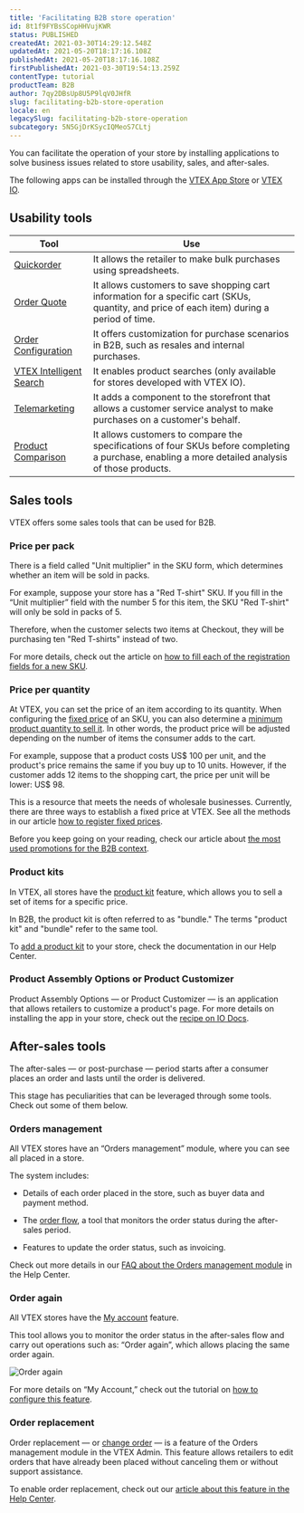 ```yaml
---
title: 'Facilitating B2B store operation'
id: 8t1f9FYBsSCopHHVujKWR
status: PUBLISHED
createdAt: 2021-03-30T14:29:12.548Z
updatedAt: 2021-05-20T18:17:16.108Z
publishedAt: 2021-05-20T18:17:16.108Z
firstPublishedAt: 2021-03-30T19:54:13.259Z
contentType: tutorial
productTeam: B2B
author: 7qy2DBsUp8U5P9lqV0JHfR
slug: facilitating-b2b-store-operation
locale: en
legacySlug: facilitating-b2b-store-operation
subcategory: 5N5GjDrKSycIQMeoS7CLtj
---
```


You can facilitate the operation of your store by installing applications to solve business issues related to store usability, sales, and after-sales.

<div class="alert alert-info" role="info">The following apps can be installed through the <a href="https://apps.vtex.com/">VTEX App Store</a> or <a href="https://vtex.io/">VTEX IO</a>.</div>

## Usability tools
| Tool              | Use                                                                                                                                                                                                      |
|-------------------------|----------------------------------------------------------------------------------------------------------------------------------------------------------------------------------------------------------|
| [Quickorder](https://github.com/vtex-apps/quickorder "")              | It allows the retailer to make bulk purchases using spreadsheets.                                                                                |
| [Order Quote](https://github.com/vtex-apps/order-quote "")             | It allows customers to save shopping cart information for a specific cart (SKUs, quantity, and price of each item) during a period of time.                                                                                                                                                                                                  |
| [Order Configuration](https://vtex.io/docs/components/content-blocks/vtex.order-configuration@3.1.0/readme/ "")     | It offers customization for purchase scenarios in B2B, such as resales and internal purchases.                                                                                                                                                                                             |
| [VTEX Intelligent Search](https://developers.vtex.com/vtex-developer-docs/docs/vtex-search "") | It enables product searches (only available for stores developed with VTEX IO).                                                                                                                                                          |
| [Telemarketing](https://github.com/vtex-apps/telemarketing "")           | It adds a component to the storefront that allows a customer service analyst to make purchases on a customer's behalf. |
| [Product Comparison](https://github.com/vtex-apps/product-comparison "")      | It allows customers to compare the specifications of four SKUs before completing a purchase, enabling a more detailed analysis of those products.                                                                                                               |

## Sales tools

VTEX offers some sales tools that can be used for B2B.

### Price per pack

There is a field called "Unit multiplier" in the SKU form, which determines whether an item will be sold in packs.

For example, suppose your store has a "Red T-shirt" SKU. If you fill in the “Unit multiplier” field with the number 5 for this item, the SKU "Red T-shirt" will only be sold in packs of 5. 

Therefore, when the customer selects two items at Checkout, they will be purchasing ten "Red T-shirts" instead of two.

For more details, check out the article on [how to fill each of the registration fields for a new SKU](https://help.vtex.com/en/tutorial/sku-registration-fields--21DDItuEQc6mseiW8EakcY "").

### Price per quantity

At VTEX, you can set the price of an item according to its quantity. When configuring the [fixed price](https://help.vtex.com/en/tracks/precos-101--6f8pwCns3PJHqMvQSugNfP/3HxF2u5VwidqnUGnFoKdDy "") of an SKU, you can also determine a [minimum product quantity to sell it](https://help.vtex.com/pt/tracks/precos-101--6f8pwCns3PJHqMvQSugNfP/3HxF2u5VwidqnUGnFoKdDy#item-minimo-no-carrinho ""). In other words, the product price will be adjusted depending on the number of items the consumer adds to the cart.

For example, suppose that a product costs US$ 100 per unit, and the product's price remains the same if you buy up to 10 units. However, if the customer adds 12 items to the shopping cart, the price per unit will be lower: US$ 98.

This is a resource that meets the needs of wholesale businesses. Currently, there are three ways to establish a fixed price at VTEX. See all the methods in our article [how to register fixed prices](https://help.vtex.com/en/tracks/precos-101--6f8pwCns3PJHqMvQSugNfP/3g39iXkQza4AW7C7L814mj "").

<div class="alert alert-info" role="info">Before you keep going on your reading, check our article about <a href="https://help.vtex.com/es/tutorial/as-promocoes-mais-comuns-em-b2b--XoM951AzUIvfaH71UdANf?&utm_source=autocomplete">the most used promotions for the B2B context</a>.</div>

### Product kits

In VTEX, all stores have the [product kit](https://help.vtex.com/en/tutorial/kit-registration?locale=en "") feature, which allows you to sell a set of items for a specific price. 

<div class="alert alert-info" role="info">In B2B, the product kit is often referred to as "bundle." The terms "product kit" and "bundle" refer to the same tool.</div>

To [add a product kit](https://help.vtex.com/en/tutorial/cadastrando-kit/ "") to your store, check the documentation in our Help Center.

### Product Assembly Options or Product Customizer

Product Assembly Options — or Product Customizer — is an application that allows retailers to customize a product's page. For more details on installing the app in your store, check out the [recipe on IO Docs](https://vtex.io/docs/components/all/vtex.product-customizer@2.10.4/ "").

## After-sales tools

The after-sales — or post-purchase — period starts after a consumer places an order and lasts until the order is delivered.

This stage has peculiarities that can be leveraged through some tools. Check out some of them below. 

### Orders management

All VTEX stores have an “Orders management” module, where you can see all [](https://help.vtex.com/en/tracks/pedidos--2xkTisx4SXOWXQel8Jg8sa/2sl6hj2eqwgqbDgTF6y5qE "orders") placed in a store. 

The system includes:

- Details of each order placed in the store, such as buyer data and payment method. 

- The [order flow](https://help.vtex.com/en/tracks/pedidos--2xkTisx4SXOWXQel8Jg8sa/4811ExCe3WrEiRMV3sy9n8 ""), a tool that monitors the order status during the after-sales period.

- Features to update the order status, such as invoicing.

Check out more details in our [FAQ about the Orders management module](https://help.vtex.com/en/tutorial/faq-vtex-gerenciamento-de-pedidos--4vddUgU784wyGYQ64cw6I8?&utm_source=autocomplete "") in the Help Center. 

### Order again

All VTEX stores have the [My account](https://help.vtex.com/en/tutorial/como-funciona-o-my-account--2BQ3GiqhqGJTXsWVuio3Xh "") feature. 

This tool allows you to monitor the order status in the after-sales flow and carry out operations such as: “Order again”, which allows placing the same order again.  

![Order again](https://images.ctfassets.net/alneenqid6w5/1t7B2SNKQ9aJZ4gFE03ViD/8ba194685df6e2374b7e287fb0ed59bc/image.png)

For more details on “My Account,” check out the tutorial on [how to configure this feature](https://help.vtex.com/en/tutorial/configurar-o-my-account--23Ayv5D6b86UBnYfoXqZL1 "").

### Order replacement

Order replacement — or [change order](https://help.vtex.com/en/tutorial/change-making-changes-to-an-order--3d1XLIgPQcwaKGyMiWaYog "") — is a feature of the Orders management module in the VTEX Admin. This feature allows retailers to edit orders that have already been placed without canceling them or without support assistance.

To enable order replacement, check out our [article about this feature in the Help Center](https://help.vtex.com/en/tutorial/how-the-order-replacement-works--3aBxdbUPKgweug68YyK8oQ "").
